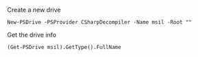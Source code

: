 Create a new drive

```
New-PSDrive -PSProvider CSharpDecompiler -Name msil -Root ""
```

Get the drive info

```
(Get-PSDrive msil).GetType().FullName
```

